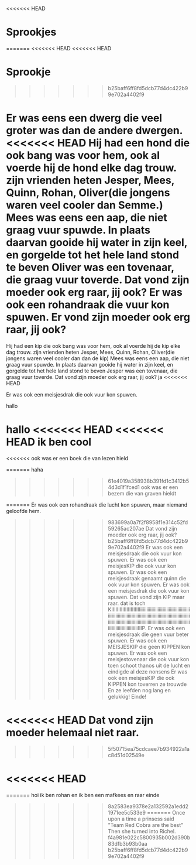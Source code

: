 <<<<<<< HEAD
# Sprookjes #
=======
<<<<<<< HEAD
<<<<<<< HEAD
# Sprookje
>>>>>>> b25baff6ff8fd5dcb77d4dc422b99e702a4402f9

Er was eens een dwerg die veel groter was 
dan de andere dwergen.
<<<<<<< HEAD
Hij had een hond die ook bang was voor hem,
ook al voerde hij de hond elke dag trouw.
zijn vrienden heten Jesper, Mees, Quinn, Rohan, Oliver(die jongens waren veel cooler dan Semme.) 
Mees was eens een aap, die niet graag vuur spuwde.
In plaats daarvan gooide hij water in zijn keel, en gorgelde tot het hele land stond te beven
Oliver was een tovenaar, die graag vuur toverde.
Dat vond zijn moeder ook erg raar, jij ook?
Er was ook een rohandraak die vuur kon spuwen.
Er vond zijn moeder ook erg raar, jij ook?
=======
Hij had een kip die ook bang was voor hem,
ook al voerde hij de kip elke dag trouw.
zijn vrienden heten Jesper, Mees, Quinn, Rohan, Oliver(die jongens waren veel cooler dan dan de kip) 
Mees was eens een aap, die niet graag vuur spuwde.
In plaats daarvan gooide hij water in zijn keel, en gorgelde tot het hele land stond te beven
Jesper was een tovenaar, die graag vuur toverde.
Dat vond zijn moeder ook erg raar, jij ook? ja
<<<<<<< HEAD


Er was ook een meisjesdrak die ook vuur kon spuwen.

hallo


hallo
<<<<<<< HEAD
<<<<<<< HEAD
ik ben cool
=======
<<<<<<< ook was er een boek die van lezen hield

=======
 haha
>>>>>>> 61e4019a358938b391fd1c3412b54d3d1f1fced1
>>>>>>> ook was er een bezem die van graven hieldt

=======
Er was ook een rohandraak die lucht kon spuwen, maar niemand geloofde hem.
>>>>>>> 983699a0a7f2f8958f1e314c52fd59265ac207ae
Dat vond zijn moeder ook erg raar, jij ook?
>>>>>>> b25baff6ff8fd5dcb77d4dc422b99e702a4402f9
Er was ook een meisjesdraak die ook vuur kon spuwen.
Er was ook een meisjesKIP die ook vuur kon spuwen.
Er was ook een meisjesdraak genaamt quinn die ook vuur kon spuwen.
Er was ook een meisjesdrak die ook vuur kon spuwen.
Dat vond zijn KIP maar raar.
dat is toch KIIIIIIIIIIIIIIIIIIIIIiiiiiiiiiiiiiiiiiiiiiiiiiiiiiiiiiiiiiiiiiiiiiiiiiiiiiiiiiiiiiiiiiiiiiiiiiiiiiiiiiiiiiiiiiiiiiiiiiiiiiiiiiiiiiiiiiiiiiiiiiiiiiiiiiiiiiiiiiiiiiiiiiiiiiiiiiiiiiiiiiiiiiiiiiiiiiiiiiiiiiiiiiiiiiiiiiiiiIIIP.
Er was ook een meisjesdraak die geen vuur beter spuwen.
Er was ook een MEISJESKIP die geen KIPPEN kon spuwen.
Er was ook een meisjestovenaar die ook vuur kon 
toen schoot thanos uit de lucht en eindigde al deze nonsens
Er was ook een meisjesKIP die ook KIPPEN kon toverren
ze trouwde
En ze leefden nog lang en gelukkig!
Einde!



<<<<<<< HEAD
Dat vond zijn moeder helemaal niet raar.
=======
>>>>>>> 5f50715ea75cdcaee7b934922a1ac8d51d02549e








 
<<<<<<< HEAD
=======
=======
hoi ik ben rohan en ik ben een mafkees en raar einde
>>>>>>> 8a2583ea9378e2a132592a1edd21971ee5c533e9
=======
Once upon a time a prinsess said "Team Red Cobra are the best"
Then she turned into Richel.
>>>>>>> f4a981e022c5800935b002d390b83dfb3b93b0aa
>>>>>>> b25baff6ff8fd5dcb77d4dc422b99e702a4402f9
